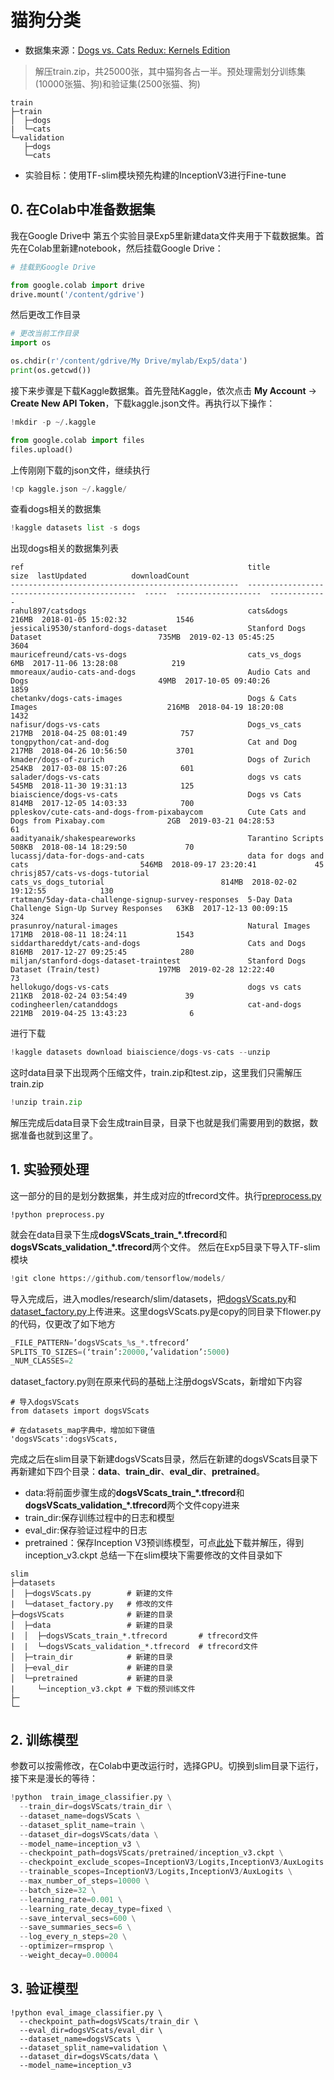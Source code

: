 # 猫狗分类
+ 数据集来源：[Dogs vs. Cats Redux: Kernels Edition](https://www.kaggle.com/c/dogs-vs-cats-redux-kernels-edition/data)
> 解压train.zip，共25000张，其中猫狗各占一半。预处理需划分训练集(10000张猫、狗)和验证集(2500张猫、狗)
```
train
├─train
│  ├─dogs
|  └─cats
└─validation
   ├─dogs
   └─cats

```
+ 实验目标：使用TF-slim模块预先构建的InceptionV3进行Fine-tune
## 0. 在Colab中准备数据集
我在Google Drive中 第五个实验目录Exp5里新建data文件夹用于下载数据集。首先在Colab里新建notebook，然后挂载Google Drive：
```py
# 挂载到Google Drive

from google.colab import drive
drive.mount('/content/gdrive')
```
然后更改工作目录
```py
# 更改当前工作目录
import os

os.chdir(r'/content/gdrive/My Drive/mylab/Exp5/data')
print(os.getcwd())
```
接下来步骤是下载Kaggle数据集。首先登陆Kaggle，依次点击 **My Account** -> **Create New API Token**，下载kaggle.json文件。再执行以下操作：
```py
!mkdir -p ~/.kaggle

from google.colab import files
files.upload()
```
上传刚刚下载的json文件，继续执行
```py
!cp kaggle.json ~/.kaggle/
```
查看dogs相关的数据集
```py
!kaggle datasets list -s dogs
```
出现dogs相关的数据集列表
```
ref                                                  title                                           size  lastUpdated          downloadCount  
---------------------------------------------------  ---------------------------------------------  -----  -------------------  -------------  
rahul897/catsdogs                                    cats&dogs                                      216MB  2018-01-05 15:02:32           1546  
jessicali9530/stanford-dogs-dataset                  Stanford Dogs Dataset                          735MB  2019-02-13 05:45:25           3604  
mauricefreund/cats-vs-dogs                           cats_vs_dogs                                     6MB  2017-11-06 13:28:08            219  
mmoreaux/audio-cats-and-dogs                         Audio Cats and Dogs                             49MB  2017-10-05 09:40:26           1859  
chetankv/dogs-cats-images                            Dogs & Cats Images                             216MB  2018-04-19 18:20:08           1432  
nafisur/dogs-vs-cats                                 Dogs_vs_cats                                   217MB  2018-04-25 08:01:49            757  
tongpython/cat-and-dog                               Cat and Dog                                    217MB  2018-04-26 10:56:50           3701  
kmader/dogs-of-zurich                                Dogs of Zurich                                 254KB  2017-03-08 15:07:26            601  
salader/dogs-vs-cats                                 dogs vs cats                                   545MB  2018-11-30 19:31:13            125  
biaiscience/dogs-vs-cats                             Dogs vs Cats                                   814MB  2017-12-05 14:03:33            700  
ppleskov/cute-cats-and-dogs-from-pixabaycom          Cute Cats and Dogs from Pixabay.com              2GB  2019-03-21 04:28:53             61  
aadityanaik/shakespeareworks                         Tarantino Scripts                              508KB  2018-08-14 18:29:50             70  
lucassj/data-for-dogs-and-cats                       data for dogs and cats                         546MB  2018-09-17 23:20:41             45  
chrisj857/cats-vs-dogs-tutorial                      cats_vs_dogs_tutorial                          814MB  2018-02-02 19:12:55            130  
rtatman/5day-data-challenge-signup-survey-responses  5-Day Data Challenge Sign-Up Survey Responses   63KB  2017-12-13 00:09:15            324  
prasunroy/natural-images                             Natural Images                                 171MB  2018-08-11 18:24:11           1543  
siddarthareddyt/cats-and-dogs                        Cats and Dogs                                  816MB  2017-12-27 09:25:45            280  
miljan/stanford-dogs-dataset-traintest               Stanford Dogs Dataset (Train/test)             197MB  2019-02-28 12:22:40             73  
hellokugo/dogs-vs-cats                               dogs vs cats                                   211KB  2018-02-24 03:54:49             39  
codingheerlen/catanddogs                             cat-and-dogs                                   221MB  2019-04-25 13:43:23              6  
```
进行下载
```py
!kaggle datasets download biaiscience/dogs-vs-cats --unzip
```
这时data目录下出现两个压缩文件，train.zip和test.zip，这里我们只需解压train.zip
```py
!unzip train.zip
```
解压完成后data目录下会生成train目录，目录下也就是我们需要用到的数据，数据准备也就到这里了。

## 1. 实验预处理
这一部分的目的是划分数据集，并生成对应的tfrecord文件。执行[preprocess.py](https://github.com/dorianxiao/DLexp/blob/master/Exp5:%E7%8C%AB%E7%8B%97%E5%88%86%E7%B1%BB/preprocess.py)
```
!python preprocess.py
```
就会在data目录下生成**dogsVScats_train_\*.tfrecord**和**dogsVScats_validation_\*.tfrecord**两个文件。
然后在Exp5目录下导入TF-slim模块
```py
!git clone https://github.com/tensorflow/models/
```
导入完成后，进入modles/research/slim/datasets，把[dogsVScats.py](https://github.com/dorianxiao/DLexp/blob/master/Exp5:%E7%8C%AB%E7%8B%97%E5%88%86%E7%B1%BB/dogsVScats.py)和[dataset_factory.py](https://github.com/dorianxiao/DLexp/blob/master/Exp5:%E7%8C%AB%E7%8B%97%E5%88%86%E7%B1%BB/dataset_factory.py)上传进来。这里dogsVScats.py是copy的同目录下flower.py的代码，仅更改了如下地方
```py
_FILE_PATTERN=’dogsVScats_%s_*.tfrecord’
SPLITS_TO_SIZES=(‘train’:20000,’validation’:5000)
_NUM_CLASSES=2
```
dataset_factory.py则在原来代码的基础上注册dogsVScats，新增如下内容
```
# 导入dogsVScats
from datasets import dogsVScats

# 在datasets_map字典中，增加如下键值
'dogsVScats':dogsVScats,
```
完成之后在slim目录下新建dogsVScats目录，然后在新建的dogsVScats目录下再新建如下四个目录：**data**、**train_dir**、**eval_dir**、**pretrained**。   
+ data:将前面步骤生成的**dogsVScats_train_\*.tfrecord**和**dogsVScats_validation_\*.tfrecord**两个文件copy进来
+ train_dir:保存训练过程中的日志和模型
+ eval_dir:保存验证过程中的日志
+ pretrained：保存Inception V3预训练模型，可点[此处](http://download.tensorflow.org/models/inception_v3_2016_08_28.tar.gz)下载并解压，得到inception_v3.ckpt
总结一下在slim模块下需要修改的文件目录如下
```
slim
├─datasets
│  ├─dogsVScats.py        # 新建的文件
|  └─dataset_factory.py   # 修改的文件
├─dogsVScats              # 新建的目录
│  ├─data                 # 新建的目录
|  │  ├─dogsVScats_train_*.tfrecord       # tfrecord文件
|  |  └─dogsVScats_validation_*.tfrecord  # tfrecord文件
│  ├─train_dir            # 新建的目录
│  ├─eval_dir             # 新建的目录
│  └─pretrained           # 新建的目录
|     └─inception_v3.ckpt # 下载的预训练文件
├─
└─
```
## 2. 训练模型
参数可以按需修改，在Colab中更改运行时，选择GPU。切换到slim目录下运行，接下来是漫长的等待：
```py
!python  train_image_classifier.py \
  --train_dir=dogsVScats/train_dir \
  --dataset_name=dogsVScats \
  --dataset_split_name=train \
  --dataset_dir=dogsVScats/data \
  --model_name=inception_v3 \
  --checkpoint_path=dogsVScats/pretrained/inception_v3.ckpt \
  --checkpoint_exclude_scopes=InceptionV3/Logits,InceptionV3/AuxLogits \
  --trainable_scopes=InceptionV3/Logits,InceptionV3/AuxLogits \
  --max_number_of_steps=10000 \
  --batch_size=32 \
  --learning_rate=0.001 \
  --learning_rate_decay_type=fixed \
  --save_interval_secs=600 \
  --save_summaries_secs=6 \
  --log_every_n_steps=20 \
  --optimizer=rmsprop \
  --weight_decay=0.00004
  ```
## 3. 验证模型
```
!python eval_image_classifier.py \
  --checkpoint_path=dogsVScats/train_dir \
  --eval_dir=dogsVScats/eval_dir \
  --dataset_name=dogsVScats \
  --dataset_split_name=validation \
  --dataset_dir=dogsVScats/data \
  --model_name=inception_v3
```
